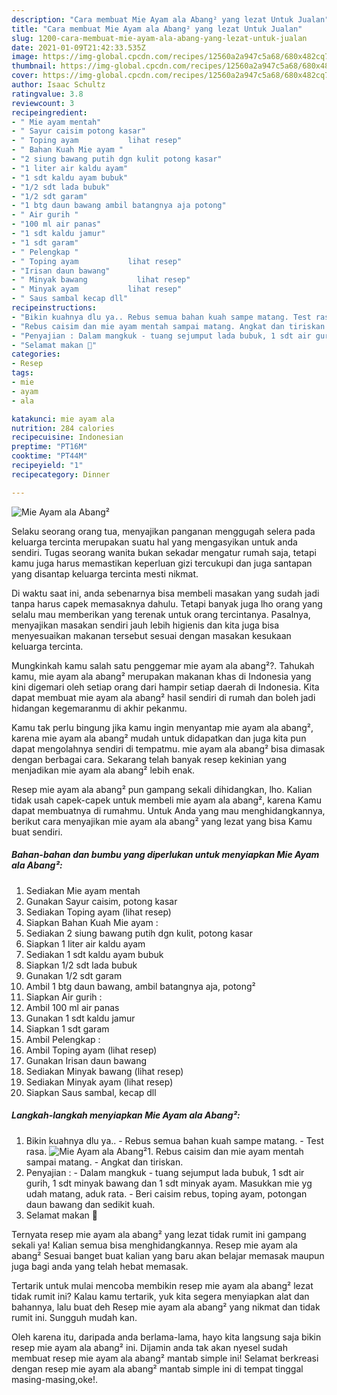 ```yaml
---
description: "Cara membuat Mie Ayam ala Abang² yang lezat Untuk Jualan"
title: "Cara membuat Mie Ayam ala Abang² yang lezat Untuk Jualan"
slug: 1200-cara-membuat-mie-ayam-ala-abang-yang-lezat-untuk-jualan
date: 2021-01-09T21:42:33.535Z
image: https://img-global.cpcdn.com/recipes/12560a2a947c5a68/680x482cq70/mie-ayam-ala-abang-foto-resep-utama.jpg
thumbnail: https://img-global.cpcdn.com/recipes/12560a2a947c5a68/680x482cq70/mie-ayam-ala-abang-foto-resep-utama.jpg
cover: https://img-global.cpcdn.com/recipes/12560a2a947c5a68/680x482cq70/mie-ayam-ala-abang-foto-resep-utama.jpg
author: Isaac Schultz
ratingvalue: 3.8
reviewcount: 3
recipeingredient:
- " Mie ayam mentah"
- " Sayur caisim potong kasar"
- " Toping ayam           lihat resep"
- " Bahan Kuah Mie ayam "
- "2 siung bawang putih dgn kulit potong kasar"
- "1 liter air kaldu ayam"
- "1 sdt kaldu ayam bubuk"
- "1/2 sdt lada bubuk"
- "1/2 sdt garam"
- "1 btg daun bawang ambil batangnya aja potong"
- " Air gurih "
- "100 ml air panas"
- "1 sdt kaldu jamur"
- "1 sdt garam"
- " Pelengkap "
- " Toping ayam           lihat resep"
- "Irisan daun bawang"
- " Minyak bawang           lihat resep"
- " Minyak ayam           lihat resep"
- " Saus sambal kecap dll"
recipeinstructions:
- "Bikin kuahnya dlu ya.. Rebus semua bahan kuah sampe matang. Test rasa."
- "Rebus caisim dan mie ayam mentah sampai matang. Angkat dan tiriskan."
- "Penyajian : Dalam mangkuk - tuang sejumput lada bubuk, 1 sdt air gurih, 1 sdt minyak bawang dan 1 sdt minyak ayam. Masukkan mie yg udah matang, aduk rata. Beri caisim rebus, toping ayam, potongan daun bawang dan sedikit kuah."
- "Selamat makan 🍴"
categories:
- Resep
tags:
- mie
- ayam
- ala

katakunci: mie ayam ala 
nutrition: 284 calories
recipecuisine: Indonesian
preptime: "PT16M"
cooktime: "PT44M"
recipeyield: "1"
recipecategory: Dinner

---
```



![Mie Ayam ala Abang²](https://img-global.cpcdn.com/recipes/12560a2a947c5a68/680x482cq70/mie-ayam-ala-abang-foto-resep-utama.jpg)

Selaku seorang orang tua, menyajikan panganan menggugah selera pada keluarga tercinta merupakan suatu hal yang mengasyikan untuk anda sendiri. Tugas seorang  wanita bukan sekadar mengatur rumah saja, tetapi kamu juga harus memastikan keperluan gizi tercukupi dan juga santapan yang disantap keluarga tercinta mesti nikmat.

Di waktu  saat ini, anda sebenarnya bisa membeli masakan yang sudah jadi tanpa harus capek memasaknya dahulu. Tetapi banyak juga lho orang yang selalu mau memberikan yang terenak untuk orang tercintanya. Pasalnya, menyajikan masakan sendiri jauh lebih higienis dan kita juga bisa menyesuaikan makanan tersebut sesuai dengan masakan kesukaan keluarga tercinta. 



Mungkinkah kamu salah satu penggemar mie ayam ala abang²?. Tahukah kamu, mie ayam ala abang² merupakan makanan khas di Indonesia yang kini digemari oleh setiap orang dari hampir setiap daerah di Indonesia. Kita dapat membuat mie ayam ala abang² hasil sendiri di rumah dan boleh jadi hidangan kegemaranmu di akhir pekanmu.

Kamu tak perlu bingung jika kamu ingin menyantap mie ayam ala abang², karena mie ayam ala abang² mudah untuk didapatkan dan juga kita pun dapat mengolahnya sendiri di tempatmu. mie ayam ala abang² bisa dimasak dengan berbagai cara. Sekarang telah banyak resep kekinian yang menjadikan mie ayam ala abang² lebih enak.

Resep mie ayam ala abang² pun gampang sekali dihidangkan, lho. Kalian tidak usah capek-capek untuk membeli mie ayam ala abang², karena Kamu dapat membuatnya di rumahmu. Untuk Anda yang mau menghidangkannya, berikut cara menyajikan mie ayam ala abang² yang lezat yang bisa Kamu buat sendiri.

<!--inarticleads1-->

##### Bahan-bahan dan bumbu yang diperlukan untuk menyiapkan Mie Ayam ala Abang²:

1. Sediakan  Mie ayam mentah
1. Gunakan  Sayur caisim, potong kasar
1. Sediakan  Toping ayam           (lihat resep)
1. Siapkan  Bahan Kuah Mie ayam :
1. Sediakan 2 siung bawang putih dgn kulit, potong kasar
1. Siapkan 1 liter air kaldu ayam
1. Sediakan 1 sdt kaldu ayam bubuk
1. Siapkan 1/2 sdt lada bubuk
1. Gunakan 1/2 sdt garam
1. Ambil 1 btg daun bawang, ambil batangnya aja, potong²
1. Siapkan  Air gurih :
1. Ambil 100 ml air panas
1. Gunakan 1 sdt kaldu jamur
1. Siapkan 1 sdt garam
1. Ambil  Pelengkap :
1. Ambil  Toping ayam           (lihat resep)
1. Gunakan Irisan daun bawang
1. Sediakan  Minyak bawang           (lihat resep)
1. Sediakan  Minyak ayam           (lihat resep)
1. Siapkan  Saus sambal, kecap dll




<!--inarticleads2-->

##### Langkah-langkah menyiapkan Mie Ayam ala Abang²:

1. Bikin kuahnya dlu ya.. - Rebus semua bahan kuah sampe matang. - Test rasa.
<img src="//assets-global.cpcdn.com/assets/icons/button_play-2c75c40dde080a61004c1f40b05d8f140eaff45d7e9e6481dc71c63d2e7c4909.png" alt="Mie Ayam ala Abang²">1. Rebus caisim dan mie ayam mentah sampai matang. - Angkat dan tiriskan.
1. Penyajian : - Dalam mangkuk - tuang sejumput lada bubuk, 1 sdt air gurih, 1 sdt minyak bawang dan 1 sdt minyak ayam. Masukkan mie yg udah matang, aduk rata. - Beri caisim rebus, toping ayam, potongan daun bawang dan sedikit kuah.
1. Selamat makan 🍴




Ternyata resep mie ayam ala abang² yang lezat tidak rumit ini gampang sekali ya! Kalian semua bisa menghidangkannya. Resep mie ayam ala abang² Sesuai banget buat kalian yang baru akan belajar memasak maupun juga bagi anda yang telah hebat memasak.

Tertarik untuk mulai mencoba membikin resep mie ayam ala abang² lezat tidak rumit ini? Kalau kamu tertarik, yuk kita segera menyiapkan alat dan bahannya, lalu buat deh Resep mie ayam ala abang² yang nikmat dan tidak rumit ini. Sungguh mudah kan. 

Oleh karena itu, daripada anda berlama-lama, hayo kita langsung saja bikin resep mie ayam ala abang² ini. Dijamin anda tak akan nyesel sudah membuat resep mie ayam ala abang² mantab simple ini! Selamat berkreasi dengan resep mie ayam ala abang² mantab simple ini di tempat tinggal masing-masing,oke!.

